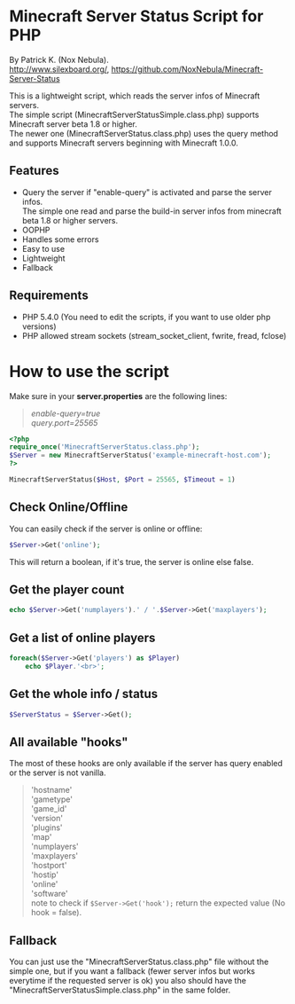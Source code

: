 ﻿Minecraft Server Status Script for PHP
======================================

By Patrick K. (Nox Nebula).<br>
http://www.silexboard.org/, https://github.com/NoxNebula/Minecraft-Server-Status

This is a lightweight script, which reads the server infos of Minecraft servers.<br>
The simple script (MinecraftServerStatusSimple.class.php) supports Minecraft server beta 1.8 or higher.<br>
The newer one (MinecraftServerStatus.class.php) uses the query method and supports Minecraft servers beginning with Minecraft 1.0.0.

## Features

* Query the server if "enable-query" is activated and parse the server infos.<br>
  The simple one read and parse the build-in server infos from minecraft beta 1.8 or higher servers.
* OOPHP
* Handles some errors
* Easy to use
* Lightweight
* Fallback

## Requirements

* PHP 5.4.0 (You need to edit the scripts, if you want to use older php versions)
* PHP allowed stream sockets (stream_socket_client, fwrite, fread, fclose)

# How to use the script

Make sure in your **server.properties** are the following lines:
> *enable-query=true*<br>
> *query.port=25565*

```php
<?php
require_once('MinecraftServerStatus.class.php');
$Server = new MinecraftServerStatus('example-minecraft-host.com');
?>
```

```php
MinecraftServerStatus($Host, $Port = 25565, $Timeout = 1)
```

## Check Online/Offline

You can easily check if the server is online or offline:

```php
$Server->Get('online');
```

This will return a boolean, if it's true, the server is online else false.

## Get the player count

```php
echo $Server->Get('numplayers').' / '.$Server->Get('maxplayers');
```

## Get a list of online players

```php
foreach($Server->Get('players') as $Player)
	echo $Player.'<br>';
```

## Get the whole info / status

```php
$ServerStatus = $Server->Get();
```

## All available "hooks"

The most of these hooks are only available if the server has query enabled or the server is not vanilla.
> 'hostname'<br>
> 'gametype'<br>
> 'game_id'<br>
> 'version'<br>
> 'plugins'<br>
> 'map'<br>
> 'numplayers'<br>
> 'maxplayers'<br>
> 'hostport'<br>
> 'hostip'<br>
> 'online'<br>
> 'software'<br>
note to check if ```$Server->Get('hook');``` return the expected value (No hook = false).

## Fallback

You can just use the "MinecraftServerStatus.class.php" file without the simple one, but if you want a fallback (fewer server infos but works everytime if the requested server is ok) you also should have the "MinecraftServerStatusSimple.class.php" in the same folder.